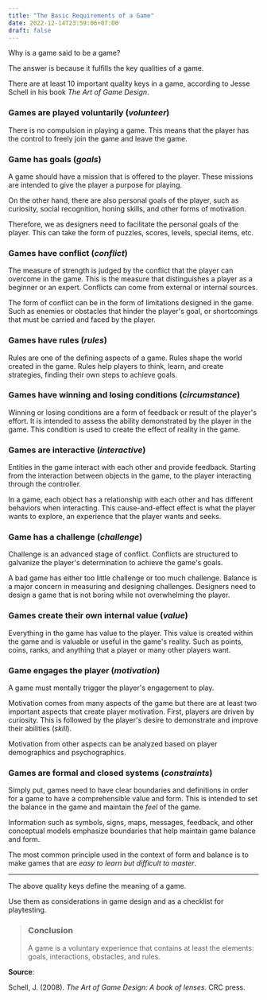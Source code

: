 ```yaml
---
title: "The Basic Requirements of a Game"
date: 2022-12-14T23:59:06+07:00
draft: false
---
```


Why is a game said to be a game?

The answer is because it fulfills the key qualities of a game. 

There are at least 10 important quality keys in a game, according to Jesse Schell in his book *The Art of Game Design*.

### Games are played voluntarily (*volunteer*)

There is no compulsion in playing a game. This means that the player has the control to freely join the game and leave the game.

### Game has goals (*goals*)

A game should have a mission that is offered to the player. These missions are intended to give the player a purpose for playing.

On the other hand, there are also personal goals of the player, such as curiosity, social recognition, honing skills, and other forms of motivation. 

Therefore, we as designers need to facilitate the personal goals of the player. This can take the form of puzzles, scores, levels, special items, etc.

### Games have conflict (*conflict*)

The measure of strength is judged by the conflict that the player can overcome in the game. This is the measure that distinguishes a player as a beginner or an expert. Conflicts can come from external or internal sources.

The form of conflict can be in the form of limitations designed in the game. Such as enemies or obstacles that hinder the player's goal, or shortcomings that must be carried and faced by the player. 

### Games have rules (*rules*)
   
Rules are one of the defining aspects of a game. Rules shape the world created in the game. Rules help players to think, learn, and create strategies, finding their own steps to achieve goals.

### Games have winning and losing conditions (*circumstance*)

Winning or losing conditions are a form of feedback or result of the player's effort. It is intended to assess the ability demonstrated by the player in the game. This condition is used to create the effect of reality in the game.

### Games are interactive (*interactive*)

Entities in the game interact with each other and provide feedback. Starting from the interaction between objects in the game, to the player interacting through the controller.

In a game, each object has a relationship with each other and has different behaviors when interacting. This cause-and-effect effect is what the player wants to explore, an experience that the player wants and seeks.

### Game has a challenge (*challenge*)

Challenge is an advanced stage of conflict. Conflicts are structured to galvanize the player's determination to achieve the game's goals. 

A bad game has either too little challenge or too much challenge. Balance is a major concern in measuring and designing challenges. Designers need to design a game that is not boring while not overwhelming the player.

### Games create their own internal value (*value*)

Everything in the game has value to the player. This value is created within the game and is valuable or useful in the game's reality. Such as points, coins, ranks, and anything that a player or many other players want.

### Game engages the player (*motivation*)

A game must mentally trigger the player's engagement to play. 

Motivation comes from many aspects of the game but there are at least two important aspects that create player motivation. First, players are driven by curiosity. This is followed by the player's desire to demonstrate and improve their abilities (*skill*). 

Motivation from other aspects can be analyzed based on player demographics and psychographics.

### Games are formal and closed systems (*constraints*)

Simply put, games need to have clear boundaries and definitions in order for a game to have a comprehensible value and form. This is intended to set the balance in the game and maintain the *feel* of the game. 

Information such as symbols, signs, maps, messages, feedback, and other conceptual models emphasize boundaries that help maintain game balance and form. 

The most common principle used in the context of form and balance is to make games that are *easy to learn but difficult to master*.

---

The above quality keys define the meaning of a game. 

Use them as considerations in game design and as a checklist for playtesting.

> ### Conclusion
> A game is a voluntary experience that contains at least the elements: goals, interactions, obstacles, and rules.

**Source**:

Schell, J. (2008). *The Art of Game Design: A book of lenses*. CRC press.